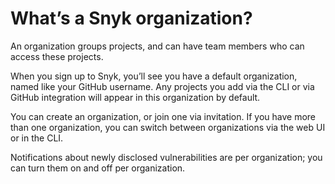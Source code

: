 # What’s a Snyk organization?

An organization groups projects, and can have team members who can access these projects.

When you sign up to Snyk, you’ll see you have a default organization, named like your GitHub username. Any projects you add via the CLI or via GitHub integration will appear in this organization by default.

You can create an organization, or join one via invitation. If you have more than one organization, you can switch between organizations via the web UI or in the CLI.

Notifications about newly disclosed vulnerabilities are per organization; you can turn them on and off per organization.



